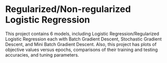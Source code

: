 # Regularized/Non-regularized Logistic Regression
This project contains 6 models, including Logistic Regression/Regularized Logistic Regression each with Batch Gradient Descent, Stochastic Gradient Descent, and Mini Batch Gradient Descent.
Also, this project has plots of objective values versus epochs, comparisons of their training and testing accuracies, and tuning parameters. 